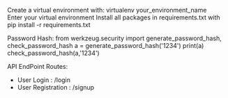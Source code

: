 Create a virtual environment with: virtualenv your_environment_name  
Enter your virtual environment
Install all packages in requirements.txt with pip install -r requirements.txt


Password Hash: 
from werkzeug.security import generate_password_hash, check_password_hash
a = generate_password_hash('1234')
print(a)
check_password_hash(a,'1234')


API EndPoint Routes:
- User Login : /login 
- User Registration : /signup

